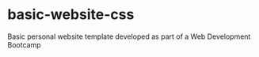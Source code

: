 # basic-website-css
Basic personal website template developed as part of a Web Development Bootcamp
